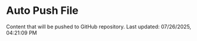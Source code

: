 # Auto Push File

Content that will be pushed to GitHub repository.
Last updated: 07/26/2025, 04:21:09 PM